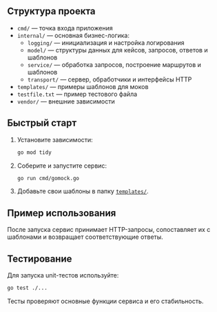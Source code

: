 ## Структура проекта

- `cmd/` — точка входа приложения
- `internal/` — основная бизнес-логика:
  - `logging/` — инициализация и настройка логирования
  - `model/` — структуры данных для кейсов, запросов, ответов и шаблонов
  - `service/` — обработка запросов, построение маршрутов и шаблонов
  - `transport/` — сервер, обработчики и интерфейсы HTTP
- `templates/` — примеры шаблонов для моков
- `testfile.txt` — пример тестового файла
- `vendor/` — внешние зависимости

## Быстрый старт

1. Установите зависимости:
    ```sh
    go mod tidy
    ```

2. Соберите и запустите сервис:
    ```sh
    go run cmd/gomock.go
    ```

3. Добавьте свои шаблоны в папку [`templates/`](templates/).

## Пример использования

После запуска сервис принимает HTTP-запросы, сопоставляет их с шаблонами и возвращает соответствующие ответы.

## Тестирование

Для запуска unit-тестов используйте:
```sh
go test ./...
```
Тесты проверяют основные функции сервиса и его стабильность.